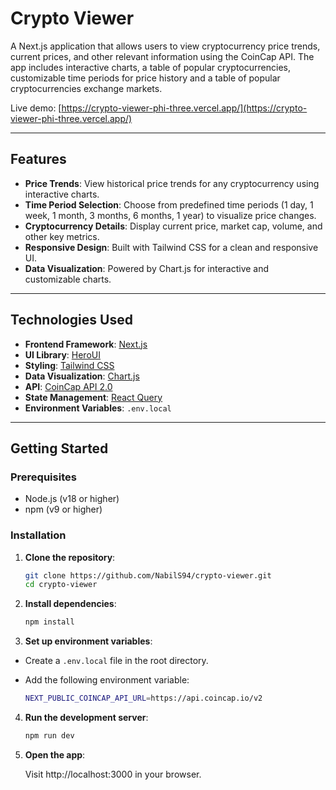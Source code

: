 # Crypto Viewer

A Next.js application that allows users to view cryptocurrency price trends, current prices, and other relevant information using the CoinCap API. The app includes interactive charts, a table of popular cryptocurrencies, customizable time periods for price history and a table of popular cryptocurrencies exchange markets.

Live demo: [https://crypto-viewer-phi-three.vercel.app/](https://crypto-viewer-phi-three.vercel.app/)

---

## Features

- **Price Trends**: View historical price trends for any cryptocurrency using interactive charts.
- **Time Period Selection**: Choose from predefined time periods (1 day, 1 week, 1 month, 3 months, 6 months, 1 year) to visualize price changes.
- **Cryptocurrency Details**: Display current price, market cap, volume, and other key metrics.
- **Responsive Design**: Built with Tailwind CSS for a clean and responsive UI.
- **Data Visualization**: Powered by Chart.js for interactive and customizable charts.

---

## Technologies Used

- **Frontend Framework**: [Next.js](https://nextjs.org/)
- **UI Library**: [HeroUI](https://www.heroui.com/)
- **Styling**: [Tailwind CSS](https://tailwindcss.com/)
- **Data Visualization**: [Chart.js](https://www.chartjs.org/)
- **API**: [CoinCap API 2.0](https://docs.coincap.io/)
- **State Management**: [React Query](https://tanstack.com/query/v5)
- **Environment Variables**: `.env.local`

---

## Getting Started

### Prerequisites

- Node.js (v18 or higher)
- npm (v9 or higher)

### Installation

1. **Clone the repository**:

   ```bash
   git clone https://github.com/NabilS94/crypto-viewer.git
   cd crypto-viewer
   ```

2. **Install dependencies**:

   ```bash
   npm install
   ```

3. **Set up environment variables**:

- Create a `.env.local` file in the root directory.

- Add the following environment variable:
  ```bash
  NEXT_PUBLIC_COINCAP_API_URL=https://api.coincap.io/v2
  ```

4. **Run the development server**:
   ```bash
   npm run dev
   ```
5. **Open the app**:

   Visit http://localhost:3000 in your browser.
